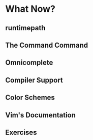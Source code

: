 What Now?
=========

runtimepath
-----------

The Command Command
-------------------

Omnicomplete
------------

Compiler Support
----------------

Color Schemes
-------------

Vim's Documentation
-------------------

Exercises
---------
